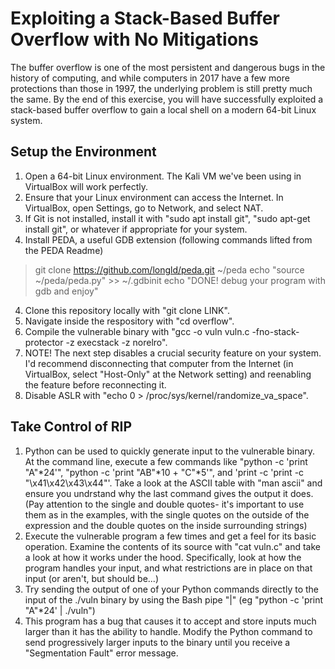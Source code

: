 # Exploiting a Stack-Based Buffer Overflow with No Mitigations

The buffer overflow is one of the most persistent and dangerous bugs in the history of computing, and while computers in 2017 have a few more protections than those in 1997, the underlying problem is still pretty much the same. By the end of this exercise, you will have successfully exploited a stack-based buffer overflow to gain a local shell on a modern 64-bit Linux system. 

## Setup the Environment
1. Open a 64-bit Linux environment. The Kali VM we've been using in VirtualBox will work perfectly. 
2. Ensure that your Linux environment can access the Internet. In VirtualBox, open Settings, go to Network, and select NAT. 
3. If Git is not installed, install it with "sudo apt install git", "sudo apt-get install git", or whatever if appropriate for your system. 
4. Install PEDA, a useful GDB extension (following commands lifted from the PEDA Readme)
> git clone https://github.com/longld/peda.git ~/peda
> echo "source ~/peda/peda.py" >> ~/.gdbinit
> echo "DONE! debug your program with gdb and enjoy"
4. Clone this repository locally with "git clone LINK". 
5. Navigate inside the respository with "cd overflow". 
6. Compile the vulnerable binary with "gcc -o vuln vuln.c -fno-stack-protector -z execstack -z norelro". 
7. NOTE! The next step disables a crucial security feature on your system. I'd recommend disconnecting that computer from the Internet (in VirtualBox, select "Host-Only" at the Network setting) and reenabling the feature before reconnecting it. 
8. Disable ASLR with "echo 0 > /proc/sys/kernel/randomize_va_space".

## Take Control of RIP
1. Python can be used to quickly generate input to the vulnerable binary. At the command line, execute a few commands like "python -c 'print "A"*24'", "python -c 'print "AB"*10 + "C"*5'", and 'print -c 'print -c "\x41\x42\x43\x44"'. Take a look at the ASCII table with "man ascii" and ensure you undrstand why the last command gives the output it does. (Pay attention to the single and double quotes- it's important to use them as in the examples, with the single quotes on the outside of the expression and the double quotes on the inside surrounding strings)
2. Execute the vulnerable program a few times and get a feel for its basic operation. Examine the contents of its source with "cat vuln.c" and take a look at how it works under the hood. Specifically, look at how the program handles your input, and what restrictions are in place on that input (or aren't, but should be...) 
3. Try sending the output of one of your Python commands directly to the input of the ./vuln binary by using the Bash pipe "|" (eg "python -c 'print "A"*24' | ./vuln")
4. This program has a bug that causes it to accept and store inputs much larger than it has the ability to handle. Modify the Python command to send progressively larger inputs to the binary until you receive a "Segmentation Fault" error message.
